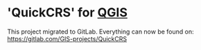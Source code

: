 # 'QuickCRS' for [QGIS](http://qgis.org)
This project migrated to GitLab. Everything can now be found on: https://gitlab.com/GIS-projects/QuickCRS